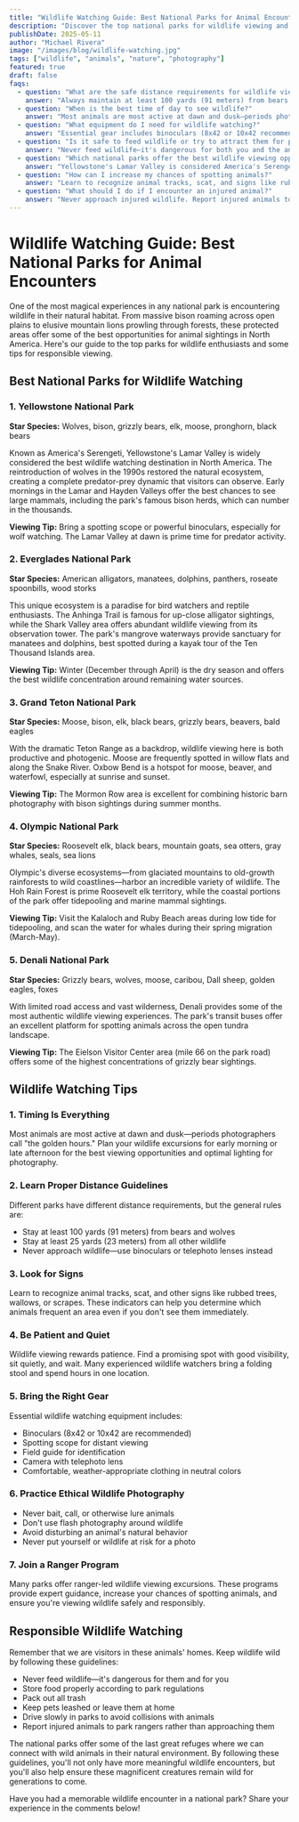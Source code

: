 ```yaml
---
title: "Wildlife Watching Guide: Best National Parks for Animal Encounters"
description: "Discover the top national parks for wildlife viewing and learn expert tips for spotting animals safely and responsibly in their natural habitats."
publishDate: 2025-05-11
author: "Michael Rivera"
image: "/images/blog/wildlife-watching.jpg"
tags: ["wildlife", "animals", "nature", "photography"]
featured: true
draft: false
faqs:
  - question: "What are the safe distance requirements for wildlife viewing?"
    answer: "Always maintain at least 100 yards (91 meters) from bears and wolves, and at least 25 yards (23 meters) from all other wildlife including elk, bison, and moose. Never approach wildlife—use binoculars or telephoto lenses instead. These distances are for your safety and the animals' well-being."
  - question: "When is the best time of day to see wildlife?"
    answer: "Most animals are most active at dawn and dusk—periods photographers call 'the golden hours.' Plan your wildlife excursions for early morning or late afternoon for the best viewing opportunities and optimal lighting for photography."
  - question: "What equipment do I need for wildlife watching?"
    answer: "Essential gear includes binoculars (8x42 or 10x42 recommended), a spotting scope for distant viewing, field guides for identification, a camera with telephoto lens, and comfortable weather-appropriate clothing in neutral colors. A folding stool can be helpful for extended viewing sessions."
  - question: "Is it safe to feed wildlife or try to attract them for photos?"
    answer: "Never feed wildlife—it's dangerous for both you and the animals, and it's illegal in national parks. Don't bait, call, or otherwise lure animals. Avoid using flash photography around wildlife and never put yourself or animals at risk for a photo. Keep wildlife wild by maintaining proper distances."
  - question: "Which national parks offer the best wildlife viewing opportunities?"
    answer: "Yellowstone's Lamar Valley is considered America's Serengeti for large mammals like wolves, bison, and bears. Everglades excels for alligators and birds, Grand Teton for moose and elk, Olympic for Roosevelt elk and marine mammals, and Denali for grizzlies, wolves, and caribou."
  - question: "How can I increase my chances of spotting animals?"
    answer: "Learn to recognize animal tracks, scat, and signs like rubbed trees or wallows. Be patient and quiet—find a promising spot and wait. Join ranger-led wildlife programs for expert guidance. Visit during optimal times and seasons when animals are most active."
  - question: "What should I do if I encounter an injured animal?"
    answer: "Never approach injured wildlife. Report injured animals to park rangers immediately rather than trying to help them yourself. Keep your distance and let trained professionals handle the situation. This protects both you and the animal."
---
```


# Wildlife Watching Guide: Best National Parks for Animal Encounters

One of the most magical experiences in any national park is encountering wildlife in their natural habitat. From massive bison roaming across open plains to elusive mountain lions prowling through forests, these protected areas offer some of the best opportunities for animal sightings in North America. Here's our guide to the top parks for wildlife enthusiasts and some tips for responsible viewing.

## Best National Parks for Wildlife Watching

### 1. Yellowstone National Park

**Star Species:** Wolves, bison, grizzly bears, elk, moose, pronghorn, black bears

Known as America's Serengeti, Yellowstone's Lamar Valley is widely considered the best wildlife watching destination in North America. The reintroduction of wolves in the 1990s restored the natural ecosystem, creating a complete predator-prey dynamic that visitors can observe. Early mornings in the Lamar and Hayden Valleys offer the best chances to see large mammals, including the park's famous bison herds, which can number in the thousands.

**Viewing Tip:** Bring a spotting scope or powerful binoculars, especially for wolf watching. The Lamar Valley at dawn is prime time for predator activity.

### 2. Everglades National Park

**Star Species:** American alligators, manatees, dolphins, panthers, roseate spoonbills, wood storks

This unique ecosystem is a paradise for bird watchers and reptile enthusiasts. The Anhinga Trail is famous for up-close alligator sightings, while the Shark Valley area offers abundant wildlife viewing from its observation tower. The park's mangrove waterways provide sanctuary for manatees and dolphins, best spotted during a kayak tour of the Ten Thousand Islands area.

**Viewing Tip:** Winter (December through April) is the dry season and offers the best wildlife concentration around remaining water sources.

### 3. Grand Teton National Park

**Star Species:** Moose, bison, elk, black bears, grizzly bears, beavers, bald eagles

With the dramatic Teton Range as a backdrop, wildlife viewing here is both productive and photogenic. Moose are frequently spotted in willow flats and along the Snake River. Oxbow Bend is a hotspot for moose, beaver, and waterfowl, especially at sunrise and sunset.

**Viewing Tip:** The Mormon Row area is excellent for combining historic barn photography with bison sightings during summer months.

### 4. Olympic National Park

**Star Species:** Roosevelt elk, black bears, mountain goats, sea otters, gray whales, seals, sea lions

Olympic's diverse ecosystems—from glaciated mountains to old-growth rainforests to wild coastlines—harbor an incredible variety of wildlife. The Hoh Rain Forest is prime Roosevelt elk territory, while the coastal portions of the park offer tidepooling and marine mammal sightings.

**Viewing Tip:** Visit the Kalaloch and Ruby Beach areas during low tide for tidepooling, and scan the water for whales during their spring migration (March-May).

### 5. Denali National Park

**Star Species:** Grizzly bears, wolves, moose, caribou, Dall sheep, golden eagles, foxes

With limited road access and vast wilderness, Denali provides some of the most authentic wildlife viewing experiences. The park's transit buses offer an excellent platform for spotting animals across the open tundra landscape.

**Viewing Tip:** The Eielson Visitor Center area (mile 66 on the park road) offers some of the highest concentrations of grizzly bear sightings.

## Wildlife Watching Tips

### 1. Timing Is Everything

Most animals are most active at dawn and dusk—periods photographers call "the golden hours." Plan your wildlife excursions for early morning or late afternoon for the best viewing opportunities and optimal lighting for photography.

### 2. Learn Proper Distance Guidelines

Different parks have different distance requirements, but the general rules are:
- Stay at least 100 yards (91 meters) from bears and wolves
- Stay at least 25 yards (23 meters) from all other wildlife
- Never approach wildlife—use binoculars or telephoto lenses instead

### 3. Look for Signs

Learn to recognize animal tracks, scat, and other signs like rubbed trees, wallows, or scrapes. These indicators can help you determine which animals frequent an area even if you don't see them immediately.

### 4. Be Patient and Quiet

Wildlife viewing rewards patience. Find a promising spot with good visibility, sit quietly, and wait. Many experienced wildlife watchers bring a folding stool and spend hours in one location.

### 5. Bring the Right Gear

Essential wildlife watching equipment includes:
- Binoculars (8x42 or 10x42 are recommended)
- Spotting scope for distant viewing
- Field guide for identification
- Camera with telephoto lens
- Comfortable, weather-appropriate clothing in neutral colors

### 6. Practice Ethical Wildlife Photography

- Never bait, call, or otherwise lure animals
- Don't use flash photography around wildlife
- Avoid disturbing an animal's natural behavior
- Never put yourself or wildlife at risk for a photo

### 7. Join a Ranger Program

Many parks offer ranger-led wildlife viewing excursions. These programs provide expert guidance, increase your chances of spotting animals, and ensure you're viewing wildlife safely and responsibly.

## Responsible Wildlife Watching

Remember that we are visitors in these animals' homes. Keep wildlife wild by following these guidelines:
- Never feed wildlife—it's dangerous for them and for you
- Store food properly according to park regulations
- Pack out all trash
- Keep pets leashed or leave them at home
- Drive slowly in parks to avoid collisions with animals
- Report injured animals to park rangers rather than approaching them

The national parks offer some of the last great refuges where we can connect with wild animals in their natural environment. By following these guidelines, you'll not only have more meaningful wildlife encounters, but you'll also help ensure these magnificent creatures remain wild for generations to come.

Have you had a memorable wildlife encounter in a national park? Share your experience in the comments below! 